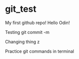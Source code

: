 # git_test
My first github repo!
Hello Odin!

Testing git commit -m

Changing thing z

Practice git commands in terminal